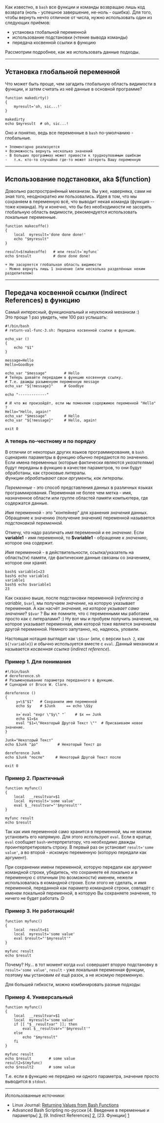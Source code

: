 <!--
Title: Как вернуть значение из bash функции?
Description: Как вернуть значение из bash функции
Author: Cristian Evans
Date: 2013/10/08
Tags: bash, development
-->

Как известно, в `bash` все функции и команды возвращаю лишь код возврата
(ноль - успешное завершение, не-ноль - ошибка).
Для того, чтобы вернуть нечто отличное от числа,
нужно использовать один из следующих приёмов:

* установка глобальной переменной
* использование подстановки (чтение вывода команды)
* передача косвенной ссылки в функцию

Рассмотрим подробнее, как же использовать данные подходы<!--cut-here-->.

---

## Установка глобальной переменной

Что может быть проще, чем загадить глобальную область видимости в функции,
и затем считать из неё данные в основной программе?

    function makedirty()
    {
        myresult='oh, sic...!'
    }
    
    makedirty
    echo $myresult  # oh, sic...!

Оно и понятно, ведь все переменные в `bash` по-умолчанию - глобальные.  

    + Элементарно реализуется
    + Возможность вернуть несколько значений
    - В больших программах может привести к трудноуловимым ошибкам
    -   т.к. кто-то случайно где-то может затереть Вашу переменную

---
## Иcпользование подстановки, aka $(function)

Довольно распространённый механизм. Вы уже, наверняка, сами не зная того,
неоднократно им пользовались. Идея в том, что мы сохраняем в переменную всё,
что выводит некая команда (функция -- тоже команда).
Ну и конечно, что бы без необходимости не засорять глобальную область видимости,
рекомендуется использовать локальные переменные.


    function makecoffe()
    {
        local  myresult='done done done!'
        echo "$myresult"
    }

    result=$(makecoffe)   # или result=`myfunc`
    echo $result          # done done done!

<pre><code class="diff">+ Не засоряется глобальная область видимости
- Можно вернуть лишь 1 значение (или несколько разделённых неким разделителем)
</code></pre>

---

## Передача косвенной ссылки (Indirect References) в функцию

Самый интересный, функциональный и неуклюжий механизм :)  
Это проще 1 раз увидеть, чем 100 раз услышать:

    #!/bin/bash
    # return-val-func-3.sh: Передача косвенной ссылки в функцию.

    echo_var ()
    {
        echo "$1"
    }

    message=Hello
    Hello=Goodbye

    echo_var "$message"        # Hello
    # Теперь давайте передадим в функцию косвенную ссылку.
    # Т.е. дважды разыменуем переменную message
    echo_var "${!message}"     # Goodbye

    echo "-------------"

    # И что же произойдёт, если мы поменяем содержимое переменной "Hello" ?
    Hello="Hello, again!"
    echo_var "$message"        # Hello
    echo_var "${!message}"     # Hello, again!

    exit 0

### А теперь по-честному и по порядку

В отличии от некоторых других языков программирования, в `bash`
сценариях параметры в функцию обычно передаются по значению.
Если имена переменных (которые фактически являются _указателями_)
будут переданы в функцию в качестве параметров, то они будут обработаны,
как строковые литералы.  
_Функции обрабатывают свои аргументы, как литералы._


_Переменные_ - это способ представления данных в различных языках программирования.
 Переменная не более чем метка - имя, назначенное области или
 группе областей памяти компьютера, где содержатся данные.

_Имя_ переменной - это "контейнер" для хранения _значения_ данных.
Обращение к значению (получение значения) переменной называется _подстановкой переменной_.

Отмечу, что надо различать _имя_ переменной и ее _значение_.
Если __variable1__ - имя переменной, то __$variable1__ - обращение к _значению_,
 которое она содержит.

_Имя_ переменной - в действительности, ссылка/указатель на область(ти) памяти,
 где фактические данные связаны со значением, которое они хранят.

    bash$ variable1=23
    bash$ echo variable1
    variable1
    bash$ echo $variable1
    23

Как сказано выше, после подстановки переменной (_referencing a variable_, `$var`),
мы получаем _значение_, на которую указывает переменная.
А как насчёт _значения, на которое укзывает само значение_? `$$var` ?
Вы же помните, что с переменными мы работаем просто как с литералами? :)
Ну вот мы и пробуем получить значение, на которое указывает переменная,
имя которой тоже является значением другой переменной.
Немного запутанно, но, надеюсь, уловили.

Настоящая нотация выглядит как `\$$var` (или, c версии `bash 2`, как `${!variable}`)
и обычно используется вместе с `eval`.
Данный механизм и называется _косвенная ссылка_ (_indirect reference_).

### Пример 1. Для понимания

    #!/bin/bash
    # dereference.sh
    # Разыменовывание параметра переданного в функцию.
    # Сценарий от Bruce W. Clare.

    dereference ()
    {
         y=\$"$1"   # Сохранили имя переменной
         echo $y    # $Junk     == echo \$$y

         x=`eval "expr \"$y\" "`    # $x == Junk
         echo $1=$x
         eval "$1=\"Некоторый Другой Текст \""  # Присваиваем новое значение.
    }

    Junk="Некоторый Текст"
    echo $Junk "до"         # Некоторый Текст до

    dereference Junk
    echo $Junk "после"     # Некоторый Другой Текст после

    exit 0

### Пример 2. Практичный

    function myfunc()
    {
        local  __resultvar=$1
        local  myresult='some value'
        eval $__resultvar="'$myresult'"
    }

    myfunc result
    echo $result

Так как имя переменной само хранится в переменной,
мы не можем установить его напрямую. Для этого используют `eval`.
Если в кратце, `eval` сообщает `bash`-интерпретатору, что необходимо
дважды проинтерпретировать строку. В первый раз он установит `result='some value'`,
а во второй - искомую переменную (которую передали как аргумент).

При сохранении имени переменной, которую передали как аргумент командной строки,
убедитесь, что сохраняете её локально и в переменную с отличным (по возможности)
именем, нежели использовалась в командной строке. Если этого не сделать,
и имя переменной, переданной как параметр командной строки, совпадёт с именем
локальной переменной, в которую Вы сохраняете значение, то ничего не будет работать :D  

### Пример 3. Не работающий!

    function myfunc()
    {
        local  result=$1
        local  myresult='some value'
        eval $result="'$myresult'"
    }

    myfunc result
    echo $result

Почему? Ну... в тот момент когда `eval` совершает вторую подстановку в
`result='some value'`, `result` - уже локальная переменная функции, поэтому
мы установим _её_ ещё разок, а не искомую переменную.

Для большей гибкости, можно комбинировать разные подходы:

### Пример 4. Универсальный

    function myfunc()
    {
        local  __resultvar=$1
        local  myresult='some value'
        if [[ "$__resultvar" ]]; then
            eval $__resultvar="'$myresult'"
        else
            echo "$myresult"
        fi
    }
    
    myfunc result
    echo $result        # some value
    result2=$(myfunc)
    echo $result2       # some value

Т.е. если в функцию не передано ни одного параметра, значение просто выводится в `stdout`.

---
Использованные источники:

* Linux Journal: [Returning Values from Bash Functions](http://www.linuxjournal.com/content/return-values-bash-functions)
* Advanced Bash Scripting по-русски [4. Введение в переменные и параметры] [3], [9. Indirect References] [2], [23. Функции] [1]

[1]: http://www.bash-scripting.ru/abs/chunks/ch23.html
[2]: http://www.bash-scripting.ru/abs/chunks/ch09s05.html
[3]: http://www.bash-scripting.ru/abs/chunks/ch04.html
